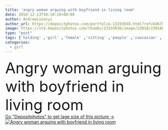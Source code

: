 ```yaml
---
title: 'angry woman arguing with boyfriend in living room'
date: 2018-12-13T10:19:29+00:00
author: AndrewLozovyi
author_url: https://depositphotos.com/portfolio-13193658.html?ref=64678756
image: https://st4.depositphotos.com/thumbs/13193658/image/23018/230188206/api_thumb_450.jpg?forcejpeg=true
type: "post"
tags: ['holding' ,'girl' ,'female' ,'sitting' ,'people' ,'caucasian' ,'male' ,'man' ,'connection' ,'interior' ,'home' ,'couple' ,'woman' ,'communication' ,'together' ,'togetherness' ,'indoors' ,'using' ,'angry' ,'casual' ,'sofa' ,'irritated' ,'Gesturing' ,'smartphone' ,'quarrel' ,'boyfriend' ,'girlfriend' ,'bearded' ,'arguing' ,'Quarreling' ,'young adult' ,'Living Room' ,'Relationship Difficulties' ]
categories: 
  - girl
---
```

<div aling="center">
            <font size="60"> Angry woman arguing with boyfriend in living room</font>   
</div>
<div>
    <a href='https://depositphotos.com/230188206/stock-photo-angry-woman-arguing-boyfriend-living.html?ref=64678756' target=_blank > Go "Depositphotos" to get lage size of this picture ->
        <img href='https://depositphotos.com/230188206/stock-photo-angry-woman-arguing-boyfriend-living.html?ref=64678756' src='https://st4.depositphotos.com/13193658/23018/i/950/depositphotos_230188206-stock-photo-angry-woman-arguing-boyfriend-living.jpg?forcejpeg=true' alt='Angry woman arguing with boyfriend in living room' >
    </a>
</div>
